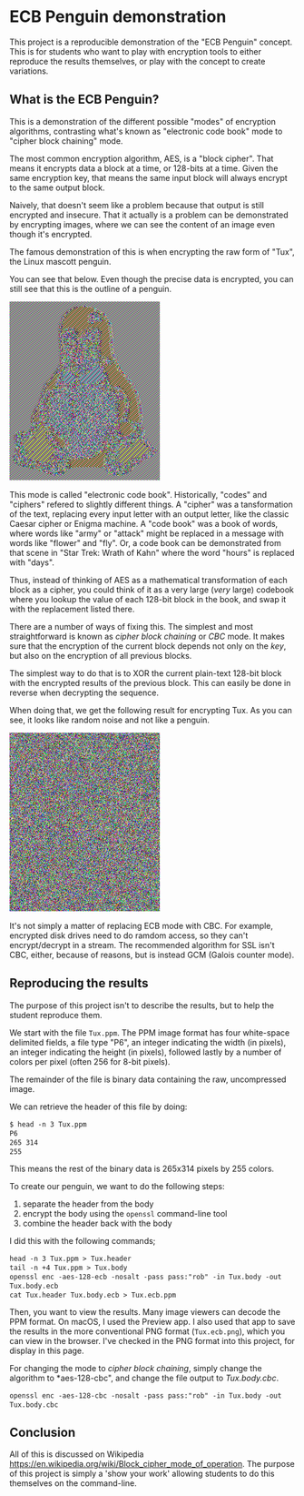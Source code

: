 # ECB Penguin demonstration

This project is a reproducible demonstration of the "ECB Penguin" concept.
This is for students who want to play with encryption tools to either
reproduce the results themselves, or play with the concept to create
variations.

## What is the ECB Penguin?

This is a demonstration of the different possible "modes" of encryption
algorithms, contrasting what's known as "electronic code book" mode to
"cipher block chaining" mode.

The most common encryption algorithm, AES, is a "block cipher". That means
it encrypts data a block at a time, or 128-bits at a time. Given the same
encryption key, that means the same input block will always encrypt to the
same output block.

Naively, that doesn't seem like a problem because that output is still
encrypted and insecure. That it actually is a problem can be demonstrated
by encrypting images, where we can see the content of an image even
though it's encrypted.

The famous demonstration of this is when encrypting the raw form of "Tux",
the Linux mascott penguin.

You can see that below. Even though the precise data is encrypted, you
can still see that this is the outline of a penguin.

![Tux-ecb](/Tux.ecb.png)

This mode is called "electronic code book". Historically, "codes" and "ciphers"
refered to slightly different things. A "cipher" was a tansformation of the
text, replacing every input letter with an output letter, like the classic
Caesar cipher or Enigma machine. A "code book" was a book of words, where
words like "army" or "attack" might be replaced in a message with words like
"flower" and "fly". Or, a code book can be demonstrated from that scene
in "Star Trek: Wrath of Kahn" where the word "hours" is replaced with "days".

Thus, instead of thinking of AES as a mathematical transformation of each
block as a cipher, you could think of it as a very large (*very* large) codebook
where you lookup the value of each 128-bit block in the book, and swap it with the
replacement listed there.

There are a number of ways of fixing this. The simplest and most straightforward
is known as *cipher block chaining* or *CBC* mode. It makes sure that the encryption
of the current block depends not only on the *key*, but also on the encryption of 
all previous blocks.

The simplest way to do that is to XOR the current plain-text 128-bit block with
the encrypted results of the previous block. This can easily be done in reverse
when decrypting the sequence.

When doing that, we get the following result for encrypting Tux. As you can
see, it looks like random noise and not like a penguin.

![Tux-cbc](/Tux.cbc.png)

It's not simply a matter of replacing ECB mode with CBC. For example, encrypted disk drives
need to do ramdom access, so they can't encrypt/decrypt in a stream. The recommended 
algorithm for SSL isn't CBC, either, because of reasons, but is instead GCM (Galois counter mode).

## Reproducing the results

The purpose of this project isn't to describe the results, but to help the student
reproduce them.

We start with the file `Tux.ppm`. The PPM image format has four white-space delimited fields,
a file type "P6", an integer indicating the width (in pixels), an integer indicating the height
(in pixels), followed lastly by a number of colors per pixel (often 256 for 8-bit pixels).

The remainder of the file is binary data containing the raw, uncompressed image.

We can retrieve the header of this file by doing:

    $ head -n 3 Tux.ppm
    P6
    265 314
    255

This means the rest of the binary data is 265x314 pixels by 255 colors.

To create our penguin, we want to do the following steps:
  1. separate the header from the body
  2. encrypt the body using the `openssl` command-line tool
  3. combine the header back with the body
  
I did this with the following commands;

    head -n 3 Tux.ppm > Tux.header
    tail -n +4 Tux.ppm > Tux.body
    openssl enc -aes-128-ecb -nosalt -pass pass:"rob" -in Tux.body -out Tux.body.ecb
    cat Tux.header Tux.body.ecb > Tux.ecb.ppm
  
Then, you want to view the results. Many image viewers can decode the PPM format.
On macOS, I used the Preview app. I also used that app to save the results in
the more conventional PNG format (`Tux.ecb.png`), which you can view in the browser.
I've checked in the PNG format into this project, for display in this page.

For changing the mode to *cipher block chaining*, simply change the algorithm to
*aes-128-cbc", and change the file output to *Tux.body.cbc*.

    openssl enc -aes-128-cbc -nosalt -pass pass:"rob" -in Tux.body -out Tux.body.cbc
  
## Conclusion

All of this is discussed on Wikipedia https://en.wikipedia.org/wiki/Block_cipher_mode_of_operation.
The purpose of this project is simply a 'show your work' allowing students
to do this themselves on the command-line.





